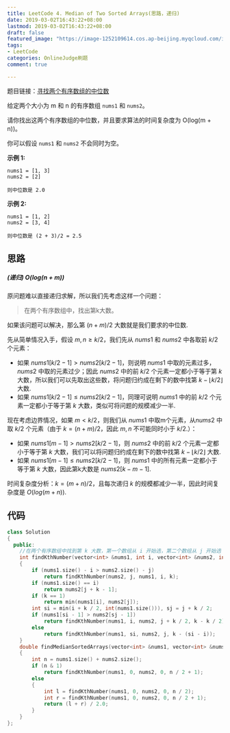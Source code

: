 ```yaml
---
title: LeetCode 4. Median of Two Sorted Arrays(思路，递归)
date: 2019-03-02T16:43:22+08:00
lastmod: 2019-03-02T16:43:22+08:00
draft: false
featured_image: "https://image-1252109614.cos.ap-beijing.myqcloud.com/img/20210508201223.png"
tags:
- LeetCode
categories: OnlineJudge刷题
comment: true

---
```


题目链接：[寻找两个有序数组的中位数](https://leetcode-cn.com/problems/median-of-two-sorted-arrays/)


给定两个大小为 m 和 n 的有序数组 `nums1` 和 `nums2`。

请你找出这两个有序数组的中位数，并且要求算法的时间复杂度为 O(log(m + n))。

你可以假设 `nums1` 和 `nums2` 不会同时为空。

**示例 1:**

```
nums1 = [1, 3]
nums2 = [2]

则中位数是 2.0
```

**示例 2:**

```
nums1 = [1, 2]
nums2 = [3, 4]

则中位数是 (2 + 3)/2 = 2.5
```

## 思路

##### (递归) $O(log(n + m))$

原问题难以直接递归求解，所以我们先考虑这样一个问题：

> 在两个有序数组中，找出第k大数。

如果该问题可以解决，那么第 $(n + m) / 2$ 大数就是我们要求的中位数.

先从简单情况入手，假设 $m, n \geq k/2$，我们先从 $nums1$ 和 $nums2$ 中各取前 $k/2$ 个元素：

- 如果 $nums1[k/2-1] > nums2[k/2-1]$，则说明 $nums1$ 中取的元素过多，$nums2$ 中取的元素过少；因此 $nums2$ 中的前 $k/2$ 个元素一定都小于等于第 $k$ 大数，所以我们可以先取出这些数，将问题归约成在剩下的数中找第 $k - \lfloor k/2 \rfloor​$ 大数.
- 如果 $nums1[k/2-1] \leq nums2[k/2-1]$，同理可说明 $nums1$ 中的前 $k/2$ 个元素一定都小于等于第 $k$ 大数，类似可将问题的规模减少一半.

现在考虑边界情况，如果 $m < k/2$，则我们从 $nums1$ 中取m个元素，从$nums2$ 中取 $k/2$ 个元素（由于 $k = (n + m) / 2$，因此 $m,n$ 不可能同时小于 $k/2$.）：

- 如果 $nums1[m-1] > nums2[k/2-1]$，则 $nums2$ 中的前 $k/2$ 个元素一定都小于等于第 $k$ 大数，我们可以将问题归约成在剩下的数中找第 $k - \lfloor k/2 \rfloor$ 大数.
- 如果 $nums1[m-1] \leq nums2[k/2-1]$，则 $nums1$ 中的所有元素一定都小于等于第 $k$ 大数，因此第k大数是 $nums2[k - m - 1]​$.

时间复杂度分析：$k = (m + n) / 2$，且每次递归 $k$ 的规模都减少一半，因此时间复杂度是 $O(log(m + n))$.

## 代码

```cpp
class Solution
{
  public:
    //在两个有序数组中找到第 k 大数，第一个数组从 i 开始选，第二个数组从 j 开始选
    int findKthNumber(vector<int> &nums1, int i, vector<int> &nums2, int j, int k)
    {
        if (nums1.size() - i > nums2.size() - j)
            return findKthNumber(nums2, j, nums1, i, k);
        if (nums1.size() == i)
            return nums2[j + k - 1];
        if (k == 1)
            return min(nums1[i], nums2[j]);
        int si = min(i + k / 2, int(nums1.size())), sj = j + k / 2;
        if (nums1[si - 1] > nums2[sj - 1])
            return findKthNumber(nums1, i, nums2, j + k / 2, k - k / 2);
        else
            return findKthNumber(nums1, si, nums2, j, k - (si - i));
    }
    double findMedianSortedArrays(vector<int> &nums1, vector<int> &nums2)
    {
        int n = nums1.size() + nums2.size();
        if (n & 1)
            return findKthNumber(nums1, 0, nums2, 0, n / 2 + 1);
        else
        {
            int l = findKthNumber(nums1, 0, nums2, 0, n / 2);
            int r = findKthNumber(nums1, 0, nums2, 0, n / 2 + 1);
            return (l + r) / 2.0;
        }
    }
};
```

